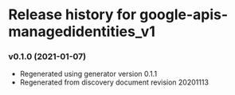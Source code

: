 # Release history for google-apis-managedidentities_v1

### v0.1.0 (2021-01-07)

* Regenerated using generator version 0.1.1
* Regenerated from discovery document revision 20201113

